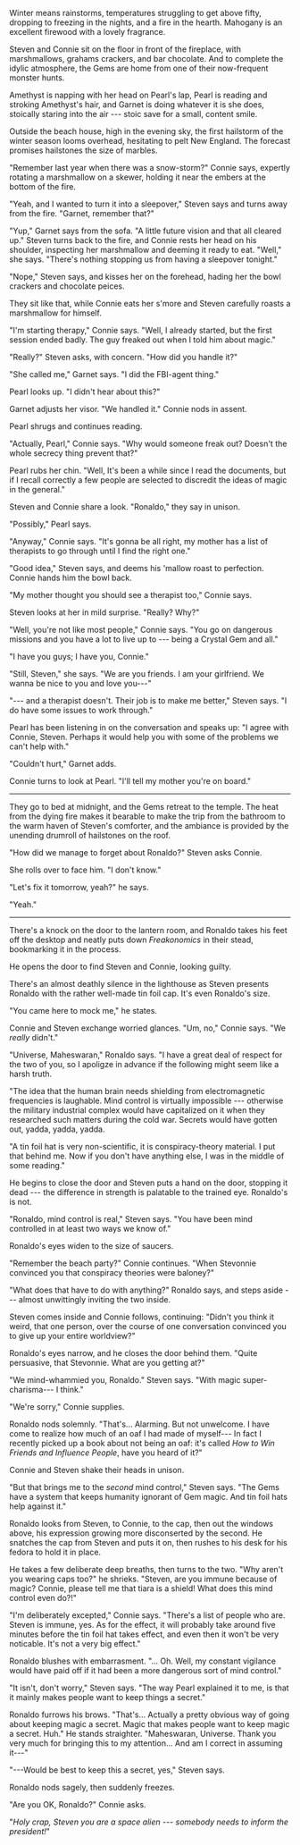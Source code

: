Winter means rainstorms, temperatures struggling to
get above fifty, dropping to freezing in the nights, and
a fire in the hearth. Mahogany is an excellent firewood
with a lovely fragrance.

Steven and Connie sit on the floor in front of the fireplace,
with marshmallows, grahams crackers, and bar chocolate.
And to complete the idylic atmosphere, the Gems are home from one
of their now-frequent monster hunts.

Amethyst is napping with her head on Pearl's lap, Pearl is reading and stroking
Amethyst's hair, and Garnet is doing whatever it is she does, stoically staring into the air
--- stoic save for a small, content smile.

Outside the beach house, high in the evening sky, the first hailstorm of
the winter season looms overhead, hesitating to pelt New England. The forecast promises
hailstones the size of marbles.

"Remember last year when there was a snow-storm?" Connie says, expertly
rotating a marshmallow on a skewer, holding it near the embers at the
bottom of the fire.

"Yeah, and I wanted to turn it into a sleepover," Steven says and turns away
from the fire. "Garnet, remember that?"

"Yup," Garnet says from the sofa. "A little future vision and that all cleared up." 
Steven turns back to the fire, and Connie rests her head on his shoulder, inspecting her marshmallow
and deeming it ready to eat. "Well," she says.
"There's nothing stopping us from having a sleepover tonight."

"Nope," Steven says, and kisses her on the forehead, hading her the bowl crackers and chocolate peices.

They sit like that, while Connie eats her s'more and Steven carefully roasts a
marshmallow for himself.

"I'm starting therapy," Connie says. "Well, I already started, but the first session
ended badly. The guy freaked out when I told him about magic."

"Really?" Steven asks, with concern. "How did you handle it?"

"She called me," Garnet says. "I did the FBI-agent thing."

Pearl looks up. "I didn't hear about this?"

Garnet adjusts her visor. "We handled it." Connie nods in assent.

Pearl shrugs and continues reading.

"Actually, Pearl," Connie says. "Why would someone freak out? Doesn't
the whole secrecy thing prevent that?"

Pearl rubs her chin. "Well, It's been a while since I read the documents,
but if I recall correctly a few people are selected to discredit the ideas
of magic in the general."

Steven and Connie share a look. "Ronaldo," they say in unison.

"Possibly," Pearl says.

"Anyway," Connie says. "It's gonna be all right, my mother has a list of therapists
to go through until I find the right one."

"Good idea," Steven says, and deems his 'mallow roast to perfection. Connie hands
him the bowl back.

"My mother thought you should see a therapist too," Connie says.

Steven looks at her in mild surprise. "Really? Why?"

"Well, you're not like most people," Connie says. "You go on dangerous missions and
you have a lot to live up to --- being a Crystal Gem and all."

"I have you guys; I have you, Connie."

"Still, Steven," she says. "We are you friends. I am your girlfriend. We wanna be nice to you and
love you---"

"--- and a therapist doesn't. Their job is to make me better," Steven says. "I do have
some issues to work through."

Pearl has been listening in on the conversation and speaks up: "I agree with Connie, Steven.
Perhaps it would help you with some of the problems we can't help with."

"Couldn't hurt," Garnet adds.

Connie turns to look at Pearl. "I'll tell my mother you're on board."

----

They go to bed at midnight, and the Gems retreat to the temple.
The heat from the dying fire makes it bearable to make the trip from
the bathroom to the warm haven of Steven's comforter, and the ambiance
is provided by the unending drumroll of hailstones on the roof.

"How did we manage to forget about Ronaldo?" Steven asks Connie.

She rolls over to face him. "I don't know."

"Let's fix it tomorrow, yeah?" he says.

"Yeah."

----

There's a knock on the door to the lantern room, and Ronaldo takes his feet off
the desktop and neatly puts down *Freakonomics* in their stead, bookmarking it in
the process.

He opens the door to find Steven and Connie, looking guilty.

There's an almost deathly silence in the lighthouse as Steven
presents Ronaldo with the rather well-made tin foil cap. It's even Ronaldo's size.

"You came here to mock me," he states.

Connie and Steven exchange worried glances. "Um, no," Connie says. "We *really* didn't."

"Universe, Maheswaran," Ronaldo says. "I have a great deal of respect for the two of you,
so I apoligze in advance if the following might seem like a harsh truth.

"The idea that the human brain needs shielding from electromagnetic frequencies is laughable.
Mind control is virtually impossible --- otherwise the military industrial complex would
have capitalized on it when they researched such matters during the cold war. Secrets
would have gotten out, yadda, yadda, yadda.

"A tin foil hat is very non-scientific, it is conspiracy-theory material. I put that behind me.
Now if you don't have anything else, I was in the middle of some reading."

He begins to close the door and Steven puts a hand on the door, stopping it dead --- the
difference in strength is palatable to the trained eye. Ronaldo's is not.

"Ronaldo, mind control is real," Steven says. "You have been mind controlled in
at least two ways we know of."

Ronaldo's eyes widen to the size of saucers.

"Remember the beach party?" Connie continues. "When Stevonnie convinced you that
conspiracy theories were baloney?"

"What does that have to do with anything?" Ronaldo says, and steps aside --- almost unwittingly
inviting the two inside.

Steven comes inside and Connie follows, continuing: "Didn't you think it weird, that
one person, over the course of one conversation convinced you to give up your
entire worldview?"

Ronaldo's eyes narrow, and he closes the door behind them. "Quite persuasive, that Stevonnie.
What are you getting at?"

"We mind-whammied you, Ronaldo." Steven says. "With magic super-charisma--- I think."

"We're sorry," Connie supplies.

Ronaldo nods solemnly. "That's... Alarming. But not unwelcome. I have come to realize how much of
an oaf I had made of myself--- In fact I recently picked up a book about not being an oaf: it's
called *How to Win Friends and Influence People*, have you heard of it?"

Connie and Steven shake their heads in unison.

"But that brings me to the *second* mind control," Steven says. "The Gems have a system that
keeps humanity ignorant of Gem magic. And tin foil hats help against it."

Ronaldo looks from Steven, to Connie, to the cap, then out the windows above, his expression
growing more disconserted by the second. He snatches the cap from Steven and puts it on, then
rushes to his desk for his fedora to hold it in place.

He takes a few deliberate deep breaths, then turns to the two. "Why aren't you wearing caps too?" he
shrieks. "Steven, are you immune because of magic? Connie, please tell me that tiara is a shield!
What does this mind control even do?!"

"I'm deliberately excepted," Connie says. "There's a list of people who are. Steven is immune, yes.
As for the effect, it will probably take around five minutes before the tin foil hat takes effect,
and even then it won't be very noticable. It's not a very big effect."

Ronaldo blushes with embarrasment. "... Oh. Well, my constant vigilance would have paid off
if it had been a more dangerous sort of mind control."

"It isn't, don't worry," Steven says. "The way Pearl explained it to me, is that it mainly
makes people want to keep things a secret."

Ronaldo furrows his brows. "That's... Actually a pretty obvious way of going about keeping
magic a secret. Magic that makes people want to keep magic a secret. Huh." He stands straighter.
"Maheswaran, Universe. Thank you very much for bringing this to my attention... And am I correct
in assuming it---"

"---Would be best to keep this a secret, yes," Steven says.

Ronaldo nods sagely, then suddenly freezes.

"Are you OK, Ronaldo?" Connie asks.

"*Holy crap, Steven you are a space alien --- somebody needs to inform the president!*"
